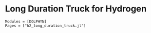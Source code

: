 # Long Duration Truck for Hydrogen
```@autodocs
Modules = [DOLPHYN]
Pages = ["h2_long_duration_truck.jl"]
```